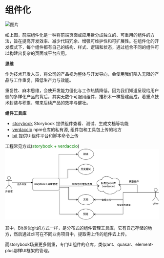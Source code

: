 # 组件化

![图片](https://pic1.zhimg.com/70/v2-1b80f6695edfed5c2a364bb5bfc671a6_1440w.avis?source=172ae18b&biz_tag=Post)

如上图，前端组件化是一种将前端页面或应用拆分成独立的、可重用的组件的方法，旨在提高开发效率、减少代码冗余、增强可维护性和可扩展性。在组件化的开发模式下，每个组件都有自己的结构、样式、逻辑和状态，通过组合不同的组件可以构建出复杂的页面或平台应用。

**思维**

作为技术开发人员，将公司的产品视为整体与开发导向，会使用我们陷入无限的产品与工作重复，降低生产力与效能。

重复性、麻木思维，会使开发能力僵化与工作热情降低。因为我们知道呈现给用户侧的多样化产品的背后，其实无数个可服用组件，推积木一样搭建而成，着重点技术封装与积累，带来后续产品的效率与健壮。

**组件工具库**

* [storybook](https://storybook.js.org/docs/7.0/vue/get-started/why-storybook) Storybook 提供组件查看、测试、生成文档等功能
* [verdaccio](https://hub.docker.com/r/verdaccio/verdaccio) npm仓库的私有源, 组件包和工具包上传的地方
* [bit](https://bit.dev/docs/thinking-in-components) 提供UI组件平台和脚本命令上传


工程常见方式(<span style="color:green;">storybook + verdaccio</span>)
![An image](../assets/component.png)


其中，Bit类似git的方式一样，是分布式的组件管理工具库，它有自己存储的地方，然后通过cli可在不同业务项目中，提取需上传的组件去上传。

而storybook场景更多侧重，专门UI组件的仓库，类似ant、quasar、element-plus那样UI框架的管理。